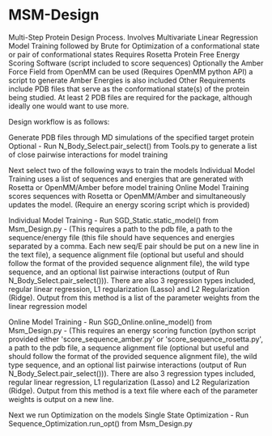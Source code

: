 # MSM-Design
Multi-Step Protein Design Process.
Involves Multivariate Linear Regression Model Training followed by Brute for Optimization of a conformational state or pair of conformational states
Requires Rosetta Protein Free Energy Scoring Software (script included to score sequences)
Optionally the Amber Force Field from OpenMM can be used (Requires OpenMM python API) a script to generate Amber Energies is also included
Other Requirements include PDB files that serve as the conformational state(s) of the protein being studied.
At least 2 PDB files are required for the package, although ideally one would want to use more. 

Design workflow is as follows:

Generate PDB files through MD simulations of the specified target protein
Optional - Run N_Body_Select.pair_select() from Tools.py to generate a list of close pairwise interactions for model training

Next select two of the following ways to train the models
Individual Model Training uses a list of sequences and energies that are generated with Rosetta or OpenMM/Amber before model training
Online Model Training scores sequences with Rosetta or OpenMM/Amber and simultaneously updates the model. (Require an energy scoring script which is provided)

Individual Model Training - Run SGD_Static.static_model() from Msm_Design.py - (This requires a path to the pdb file, a path to the sequence/energy file (this file should have sequences and energies separated by a comma. Each new seq/E pair should be put on a new line in the text file), a sequence alignment file (optional but useful and should follow the format of the provided sequence alignment file), the wild type sequence, and an optional list pairwise interactions (output of Run N_Body_Select.pair_select())). There are also 3 regression types included, regular linear regression, L1 regularization (Lasso) and L2 Regularization (Ridge). Output from this method is a list of the parameter weights from the linear regression model

Online Model Training - Run SGD_Online.online_model() from Msm_Design.py - (This requires an energy scoring function (python script provided either 'score_sequence_amber.py' or 'score_sequence_rosetta.py', a path to the pdb file, a sequence alignment file (optional but useful and should follow the format of the provided sequence alignment file), the wild type sequence, and an optional list pairwise interactions (output of Run N_Body_Select.pair_select())). There are also 3 regression types included, regular linear regression, L1 regularization (Lasso) and L2 Regularization (Ridge). Output from this method is a text file where each of the parameter weights is output on a new line.

Next we run Optimization on the models
Single State Optimization - Run Sequence_Optimization.run_opt() from Msm_Design.py
